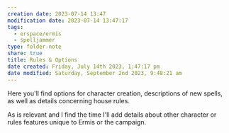 ```yaml
---
creation date: 2023-07-14 13:47
modification date: 2023-07-14 13:47:17
tags:
  - erspace/ermis
  - spelljammer
type: folder-note
share: true
title: Rules & Options
date created: Friday, July 14th 2023, 1:47:17 pm
date modified: Saturday, September 2nd 2023, 9:48:21 am
---
```


Here you'll find options for character creation, descriptions of new spells, as well as details concerning house rules. 

As is relevant and I find the time I'll add details about other character or rules features unique to Ermis or the campaign. 
